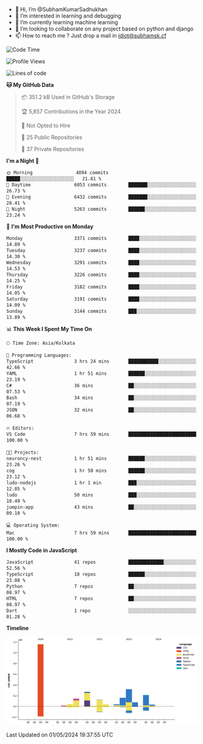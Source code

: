 - 👋 Hi, I’m @SubhamKumarSadhukhan
- 👀 I’m interested in learning and debugging
- 🌱 I’m currently learning machine learning
- 💞️ I’m looking to collaborate on any project based on python and django
- 📫 How to reach me ?
      Just drop a mail in idiot@subhamsk.cf

<!---
SubhamKumarSadhukhan/SubhamKumarSadhukhan is a ✨ special ✨ repository because its `README.md` (this file) appears on your GitHub profile.
You can click the Preview link to take a look at your changes.
--->


<!--START_SECTION:waka-->
![Code Time](http://img.shields.io/badge/Code%20Time-2%2C143%20hrs%2020%20mins-blue)

![Profile Views](http://img.shields.io/badge/Profile%20Views-0-blue)

![Lines of code](https://img.shields.io/badge/From%20Hello%20World%20I%27ve%20Written-2.6%20million%20lines%20of%20code-blue)

**🐱 My GitHub Data** 

> 📦 351.2 kB Used in GitHub's Storage 
 > 
> 🏆 5,857 Contributions in the Year 2024
 > 
> 🚫 Not Opted to Hire
 > 
> 📜 25 Public Repositories 
 > 
> 🔑 37 Private Repositories 
 > 
**I'm a Night 🦉** 

```text
🌞 Morning                4894 commits        █████░░░░░░░░░░░░░░░░░░░░   21.61 % 
🌆 Daytime                6053 commits        ███████░░░░░░░░░░░░░░░░░░   26.73 % 
🌃 Evening                6432 commits        ███████░░░░░░░░░░░░░░░░░░   28.41 % 
🌙 Night                  5263 commits        ██████░░░░░░░░░░░░░░░░░░░   23.24 % 
```
📅 **I'm Most Productive on Monday** 

```text
Monday                   3371 commits        ████░░░░░░░░░░░░░░░░░░░░░   14.89 % 
Tuesday                  3237 commits        ████░░░░░░░░░░░░░░░░░░░░░   14.30 % 
Wednesday                3291 commits        ████░░░░░░░░░░░░░░░░░░░░░   14.53 % 
Thursday                 3226 commits        ████░░░░░░░░░░░░░░░░░░░░░   14.25 % 
Friday                   3182 commits        ████░░░░░░░░░░░░░░░░░░░░░   14.05 % 
Saturday                 3191 commits        ████░░░░░░░░░░░░░░░░░░░░░   14.09 % 
Sunday                   3144 commits        ███░░░░░░░░░░░░░░░░░░░░░░   13.89 % 
```


📊 **This Week I Spent My Time On** 

```text
🕑︎ Time Zone: Asia/Kolkata

💬 Programming Languages: 
TypeScript               3 hrs 24 mins       ███████████░░░░░░░░░░░░░░   42.66 % 
YAML                     1 hr 51 mins        ██████░░░░░░░░░░░░░░░░░░░   23.19 % 
C#                       36 mins             ██░░░░░░░░░░░░░░░░░░░░░░░   07.53 % 
Bash                     34 mins             ██░░░░░░░░░░░░░░░░░░░░░░░   07.19 % 
JSON                     32 mins             ██░░░░░░░░░░░░░░░░░░░░░░░   06.68 % 

🔥 Editors: 
VS Code                  7 hrs 59 mins       █████████████████████████   100.00 % 

🐱‍💻 Projects: 
neuroncy-nest            1 hr 51 mins        ██████░░░░░░░░░░░░░░░░░░░   23.26 % 
cog                      1 hr 50 mins        ██████░░░░░░░░░░░░░░░░░░░   23.12 % 
ludo-nodejs              1 hr 1 min          ███░░░░░░░░░░░░░░░░░░░░░░   12.85 % 
ludo                     50 mins             ███░░░░░░░░░░░░░░░░░░░░░░   10.49 % 
jumpin-app               43 mins             ██░░░░░░░░░░░░░░░░░░░░░░░   09.10 % 

💻 Operating System: 
Mac                      7 hrs 59 mins       █████████████████████████   100.00 % 
```

**I Mostly Code in JavaScript** 

```text
JavaScript               41 repos            █████████████░░░░░░░░░░░░   52.56 % 
TypeScript               18 repos            ██████░░░░░░░░░░░░░░░░░░░   23.08 % 
Python                   7 repos             ██░░░░░░░░░░░░░░░░░░░░░░░   08.97 % 
HTML                     7 repos             ██░░░░░░░░░░░░░░░░░░░░░░░   08.97 % 
Dart                     1 repo              ░░░░░░░░░░░░░░░░░░░░░░░░░   01.28 % 
```



**Timeline**

![Lines of Code chart](https://raw.githubusercontent.com/SubhamKumarSadhukhan/SubhamKumarSadhukhan/main/assets/bar_graph.png)


 Last Updated on 01/05/2024 19:37:55 UTC
<!--END_SECTION:waka-->
